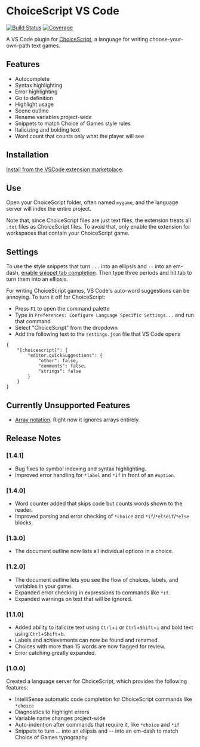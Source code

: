 # ChoiceScript VS Code

[![Build Status](https://travis-ci.com/sgranade/choicescript_vscode.svg?branch=master)](https://travis-ci.com/sgranade/choicescript_vscode.svg?branch=master)
[![Coverage](https://codecov.io/gh/sgranade/choicescript_vscode/branch/master/graph/badge.svg)](https://codecov.io/gh/sgranade/choicescript_vscode)


A VS Code plugin for [ChoiceScript](https://github.com/dfabulich/choicescript/), a language for writing choose-your-own-path text games.

## Features

- Autocomplete
- Syntax highlighting
- Error highlighting
- Go to definition
- Highlight usage
- Scene outline
- Rename variables project-wide
- Snippets to match Choice of Games style rules
- Italicizing and bolding text
- Word count that counts only what the player will see

## Installation

[Install from the VSCode extension marketplace](https://marketplace.visualstudio.com/items?itemName=StephenGranade.choicescript-vscode).

## Use

Open your ChoiceScript folder, often named `mygame`, and the language server will index the entire project.

Note that, since ChoiceScript files are just text files, the extension treats all `.txt` files as ChoiceScript files. To avoid that, only enable the extension for workspaces that contain your ChoiceScript game.

## Settings

To use the style snippets that turn `...` into an ellipsis and `--` into an em-dash, [enable snippet tab completion](https://code.visualstudio.com/docs/editor/userdefinedsnippets#_creating-your-own-snippets). Then type three periods and hit tab to turn them into an ellipsis.

For writing ChoiceScript games, VS Code's auto-word suggestions can be annoying. To turn it off for ChoiceScript:

- Press `F1` to open the command palette
- Type in `Preferences: Configure Language Specific Settings...` and run that command
- Select "ChoiceScript" from the dropdown
- Add the following text to the `settings.json` file that VS Code opens
```
{
    "[choicescript]": {
        "editor.quickSuggestions": {
            "other": false,
            "comments": false,
            "strings": false
        }
    }
}
```

## Currently Unsupported Features

- [Array notation](https://forum.choiceofgames.com/t/new-choicescript-features-for-programmers/8423). Right now it ignores arrays entirely.

## Release Notes

### [1.4.1]

- Bug fixes to symbol indexing and syntax highlighting.
- Improved error handling for `*label` and `*if` in front of an `#option`.

### [1.4.0]

- Word counter added that skips code but counts words shown to the reader.
- Improved parsing and error checking of `*choice` and `*if`/`*elseif`/`*else` blocks.

### [1.3.0]

- The document outline now lists all individual options in a choice.

### [1.2.0]

- The document outline lets you see the flow of choices, labels, and variables in your game.
- Expanded error checking in expressions to commands like `*if`.
- Expanded warnings on text that will be ignored.

### [1.1.0]

- Added ability to italicize text using `Ctrl`+`i` or `Ctrl`+`Shift`+`i` and bold text using `Ctrl`+`Shift`+`b`.
- Labels and achievements can now be found and renamed.
- Choices with more than 15 words are now flagged for review.
- Error catching greatly expanded.

### [1.0.0]

Created a language server for ChoiceScript, which provides the following features:

- IntelliSense automatic code completion for ChoiceScript commands like `*choice`
- Diagnostics to highlight errors
- Variable name changes project-wide
- Auto-indention after commands that require it, like `*choice` and `*if`
- Snippets to turn ... into an ellipsis and -- into an em-dash to match Choice of Games typography

